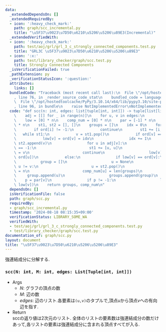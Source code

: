 ```yaml
---
data:
  _extendedDependsOn: []
  _extendedRequiredBy:
  - icon: ':heavy_check_mark:'
    path: graph/scc_incremental.py
    title: "\u5F37\u9023\u7D50\u6210\u5206\u5206\u89E3(Incremental)"
  _extendedVerifiedWith:
  - icon: ':heavy_check_mark:'
    path: test/aoj/grl/grl_3_c_strongly_connected_components.test.py
    title: "GRL3C \u5F37\u9023\u7D50\u6210\u5206\u5206\u89E3"
  - icon: ':x:'
    path: test/library_checker/graph/scc.test.py
    title: Strongly Connected Components
  _isVerificationFailed: true
  _pathExtension: py
  _verificationStatusIcon: ':question:'
  attributes:
    links: []
  bundledCode: "Traceback (most recent call last):\n  File \"/opt/hostedtoolcache/PyPy/3.10.14/x64/lib/pypy3.10/site-packages/onlinejudge_verify/documentation/build.py\"\
    , line 76, in _render_source_code_stat\n    bundled_code = language.bundle(\n\
    \  File \"/opt/hostedtoolcache/PyPy/3.10.14/x64/lib/pypy3.10/site-packages/onlinejudge_verify/languages/python.py\"\
    , line 96, in bundle\n    raise NotImplementedError\nNotImplementedError\n"
  code: "def scc(n: int, edges: list[tuple[int, int]]) -> tuple[list[list[int]], list[int]]:\n\
    \    adj = [[] for _ in range(n)]\n    for u, v in edges:\n        adj[u].append(v)\n\
    \    low = [0] * n\n    comp_num = [0] * n\n    par = [-1] * n\n    ord = [-1]\
    \ * n\n    st1, st2 = [], []\n    groups = []\n    idx = 0\n    for i in range(n):\n\
    \        if ord[i] != -1:\n            continue\n        st1 += [i, i]\n     \
    \   while st1:\n            v = st1.pop()\n            if ord[v] == -1:\n    \
    \            low[v] = ord[v] = idx\n                idx += 1\n               \
    \ st2.append(v)\n                for u in adj[v]:\n                    if ord[u]\
    \ == -1:\n                        st1 += [u, u]\n                        par[u]\
    \ = v\n                        continue\n                    low[v] = min(low[v],\
    \ ord[u])\n            else:\n                if low[v] == ord[v]:\n         \
    \           group = []\n                    u = None\n                    while\
    \ u != v:\n                        u = st2.pop()\n                        ord[u]\
    \ = n\n                        comp_num[u] = len(groups)\n                   \
    \     group.append(u)\n                    groups.append(group)\n            \
    \    p = par[v]\n                if p != -1:\n                    low[p] = min(low[p],\
    \ low[v])\n    return groups, comp_num\n"
  dependsOn: []
  isVerificationFile: false
  path: graph/scc.py
  requiredBy:
  - graph/scc_incremental.py
  timestamp: '2024-08-18 08:15:35+09:00'
  verificationStatus: LIBRARY_SOME_WA
  verifiedWith:
  - test/aoj/grl/grl_3_c_strongly_connected_components.test.py
  - test/library_checker/graph/scc.test.py
documentation_of: graph/scc.py
layout: document
title: "\u5F37\u9023\u7D50\u6210\u5206\u5206\u89E3"
---
```


強連結成分に分解する.

### `scc(N: int, M: int, edges: List[Tuple[int, int]]) `

- Args
    - $N$: グラフの頂点の数
    - $M$: 辺の数
    - $edges$: 辺のリスト.各要素は`(u,v)`のタプルで,頂点$u$から頂点$v$への有向辺を指す.
- Return  
sccの返り値は2次元のリスト. 全体のリストの要素数は強連結成分の数だけあって,各リストの要素は強連結成分に含まれる頂点すべてが入る.